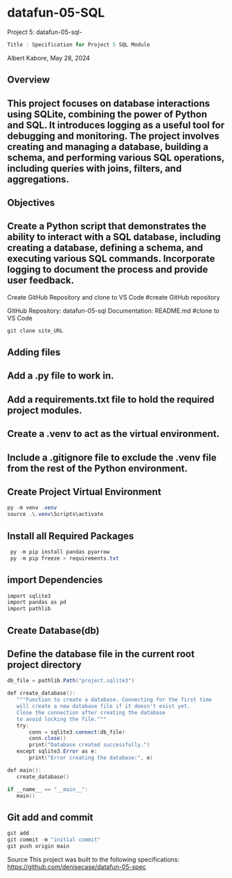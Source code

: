 # datafun-05-SQL
Project 5: datafun-05-sql-
```powershell
Title : Specification for Project 5 SQL Module
```

Albert Kabore, May 28, 2024

## Overview
## This project focuses on database interactions using SQLite, combining the power of Python and SQL. It introduces logging as a useful tool for debugging and monitoring. The project involves creating and managing a database, building a schema, and performing various SQL operations, including queries with joins, filters, and aggregations.

## Objectives
## Create a Python script that demonstrates the ability to interact with a SQL database, including creating a database, defining a schema, and executing various SQL commands. Incorporate logging to document the process and provide user feedback.

Create GitHub Repository and clone to VS Code
#create GitHub repository

 GitHub Repository: datafun-05-sql
 Documentation: README.md
#clone to VS Code

```powershell
git clone site_URL
```
## Adding files
## Add a .py file to work in.
## Add a requirements.txt file to hold the required project modules.
## Create a .venv to act as the virtual environment.
## Include a .gitignore file to exclude the .venv file from the rest of the Python environment.
## Create Project Virtual Environment
 ```powershell
 py -m venv .venv
source .\.venv\Scripts\activate
```
## Install all Required Packages
```powershell
 py -m pip install pandas pyarrow
 py -m pip freeze > requirements.txt
 ```
## import Dependencies

```powershell
import sqlite3
import pandas as pd
import pathlib
```
## Create Database(db)
 ## Define the database file in the current root project directory
 
 ```powershell
 db_file = pathlib.Path("project.sqlite3")

def create_database():
    """Function to create a database. Connecting for the first time
    will create a new database file if it doesn't exist yet.
    Close the connection after creating the database
    to avoid locking the file."""
    try:
        conn = sqlite3.connect(db_file)
        conn.close()
        print("Database created successfully.")
    except sqlite3.Error as e:
        print("Error creating the database:", e)

def main():
    create_database()

if __name__ == "__main__":
    main()
```
## Git add and commit
```powershell
git add .
git commit -m "initial commit"
git push origin main
```
Source
This project was built to the following specifications: https://github.com/denisecase/datafun-05-spec